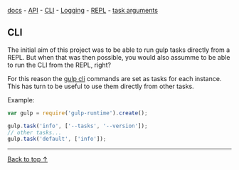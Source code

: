 [docs](./README.md) -
[API](./API.md) -
[CLI](./CLI.md) -
[Logging](./logging.md) -
[REPL](./REPL.md) -
[task arguments](./task-arguments.md)

## CLI

The initial aim of this project was to be able to run gulp tasks directly from a  REPL. But when that was then possible, you would also assumme to be able to run the CLI from the REPL, right?

For this reason the [gulp cli](https://github.com/gulpjs/gulp/blob/master/docs/CLI.md) commands are set as tasks for each instance. This has turn to be useful to use them directly from other tasks.

Example:

```js
var gulp = require('gulp-runtime').create();

gulp.task('info', ['--tasks', '--version']);
// other tasks...
gulp.task('default', ['info']);
```

---
[Back to top ↑](#)
